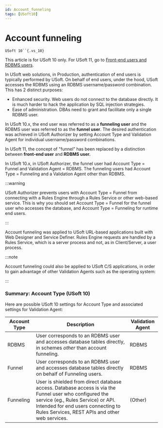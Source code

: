 ```yaml
---
id: Account_funneling
tags: [USoft10]
---
```

# Account funneling

`USoft 10``{.vs_10}`

This article is for USoft 10 only. For USoft 11, go to [Front-end users and RDBMS users](/docs/Authorisation_and_access/Authentication_and_USoft/Frontend_users_and_RDBMS_users.md).

In USoft web solutions, in Production, authentication of end users is typically performed by USoft. On behalf of end users, under the hood, USoft accesses the RDBMS using an RDBMS username/password combination. This has 2 distinct purposes:

- Enhanced security. Web users do not connect to the database directly. It is much harder to hack the application by SQL injection strategies.
- Ease of administration. DBAs need to grant and facilitate only a single RDBMS user.

In USoft 10.x, the end user was referred to as a **funneling user** and the RDBMS user was referred to as the **funnel user**. The desired authentication was achieved in USoft Authorizer by setting Account Type and Validation Agent for individual username/password combinations.

In USoft 11, the concept of "funnel” has been replaced by a distinction between **front-end user** and **RDBMS user.**

In USoft 10.x, in USoft Authorizer, the funnel user had Account Type = Funnel and Validation Agent = RDBMS. The funneling users had Account Type = Funneling and a Validation Agent other than RDBMS.


:::warning

USoft Authorizer prevents users with Account Type = Funnel from connecting with a Rules Engine through a Rules Service or other web-based service.
This is why you should set Account Type = Funnel for the funnel user who accesses the database, and Account Type = Funneling for runtime end users.

:::

Account funneling was applied to USoft URL-based applications built with Web Designer and Service Definer. Rules Engine requests are handled by a Rules Service, which is a server process and not, as in Client/Server, a user process.


:::note

Account funneling could also be applied to USoft C/S applications, in order to gain advantage of other Validation Agents such as the operating system:

:::

### Summary: Account Type (USoft 10)

Here are possible USoft 10 settings for Account Type and associated settings for Validation Agent:

|**Account Type**|**Description**|**Validation Agent**|
|--------|--------|--------|
|RDBMS   |User corresponds to an RDBMS user and accesses database tables directly, in schemes *other* than account funneling.|RDBMS   |
|Funnel  |User corresponds to an RDBMS user and accesses database tables directly on behalf of Funneling users.|RDBMS   |
|Funneling|User is shielded from direct database access. Database access is via the Funnel user who configured the service (eg., Rules Service) or API. Intended for end users connecting to Rules Services, REST APIs and other web services.|(Other) |



 